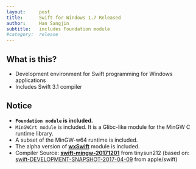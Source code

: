 ```yaml
---
layout:     post
title:      Swift for Windows 1.7 Released
author:     Han Sangjin
subtitle:  	includes Foundation module
#category:  release
---
```

<!-- Start Writing Below in Markdown -->

What is this?
-------------
- Development environment for Swift programming for Windows applications
- Includes Swift 3.1 compiler

Notice
-------
- **`Foundation module` is included.**
- `MinGWCrt module` is included. It is a Glibc-like module for the MinGW C runtime library.
- A subset of the MinGW-w64 runtime is included.
- The alpha version of <b>[wxSwift](http://www.wxswift.org)</b> module is included.
- Compiler Source: <b>[swift-mingw-20171201](https://github.com/tinysun212/swift-windows/releases/tag/swift-mingw-20171201)</b> from tinysun212
   (based on: [swift-DEVELOPMENT-SNAPSHOT-2017-04-09](https://github.com/apple/swift/releases/tag/swift-DEVELOPMENT-SNAPSHOT-2017-04-09-a) from apple/swift)

